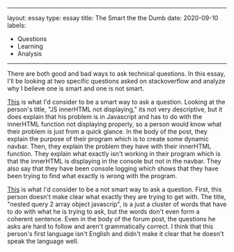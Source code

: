 
---
layout: essay
type: essay
title: The Smart the the Dumb
date: 2020-09-10
labels:
  - Questions
  - Learning
  - Analysis
---

There are both good and bad ways to ask technical questions. In this essay, I'll be looking at two specific questions asked on stackoverflow and analyze why I believe one is smart and one is not smart.

[This](https://stackoverflow.com/questions/63841209/js-innerhtml-not-displaying) is what I'd consider to be a smart way to ask a question. Looking at the person's title, "JS innerHTML not displaying," its not very descriptive, but it does explain that his problem is in Javascript and has to do with the innerHTML function not displaying properly, so a person would know what their problem is just from a quick glance. In the body of the post, they explain the purpose of their program which is to create some dynamic navbar. Then, they explain the problem they have with their innerHTML function. They explain what exactly isn't working in their program which is that the innerHTML is displaying in the console but not in the navbar. They also say that they have been console logging which shows that they have been trying to find what exactly is wrong with the program. 

[This](https://stackoverflow.com/questions/63840979/nested-query-2-array-object-javascript) is what I'd consider to be a not smart way to ask a question. First, this person doesn't make clear what exactly they are trying to get with. The title, "nested query 2 array object javascrip", is a just a cluster of words that have to do with what he is trying to ask, but the words don't even form a coherent sentence. Even in the body of the forum post, the questions he asks are hard to follow and aren't grammatically correct. I think that this person's first language isn't English and didn't make it clear that he doesn't speak the language well. 
